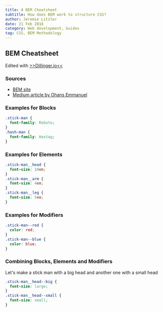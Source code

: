 ```yaml
---
title: A BEM Cheatsheet
subtitle: How does BEM work to structure CSS?
author: Jeremie Litzler
date: 21 Feb 2018
category: Web development, Guides
tag: CSS, BEM Methodology
---
```


## BEM Cheatsheet

Edited with [>>Dillinger.io<<](https://dillinger.io/)

### Sources

- [BEM site](http://getbem.com/naming/)
- [Medium article by Ohans Emmanuel](https://medium.freecodecamp.org/css-naming-conventions-that-will-save-you-hours-of-debugging-35cea737d849)

### Examples for **Blocks**

```css
.stick-man {
  font-family: Roboto;
}
.hash-man {
  font-family: Hastag;
}
```

### Examples for **Elements**

```css
.stick-man__head {
  font-size: 10em;
}
.stick-man__arm {
  font-size: 4em;
}
.stick-man__leg {
  font-size: 5em;
}
```

### Examples for **Modifiers**

```css
.stick-man--red {
  color: red;
}
.stick-man--blue {
  color: blue;
}
```

### Combining Blocks, Elements and Modifiers

Let's make a stick man with a big head and another one with a small head

```css
.stick-man__head--big {
  font-size: large;
}
.stick-man__head--small {
  font-size: small;
}
```

